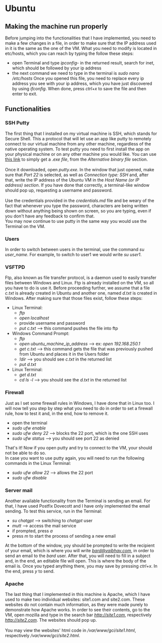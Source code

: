 # Ubuntu
## Making the machine run properly
Before jumping into the functionalities that I have implemented, you need to make a few changes in a file, in order to make sure that the IP address used in it is the same as the one of the VM. What you need to modify is located in etc/hosts, which you can reach by typing the follow these steps: 
- open Terminal and type *ipconfig*- in the returned result, search for inet, which should be followed by your ip address
- the next command we need to type in the terminal is *sudo nano /etc/hosts*
Once you opened this file, you need to replace every ip address you see with your ip address, which you have just discovered by using *ifconfig*. When done, press *ctrl+x* to save the file and then enter to exit.

## Functionalities
### SSH Putty
The first thing that I installed on my virtual machine is SSH, which stands for Secure Shell. This a protocol that will let use an app like putty to remotely connect to our virtual machine from any other machine, regardless of the native operating system. To test putty you need to first install the app on your physical machine or on any other machine you would like. You can use [this link](https://www.chiark.greenend.org.uk/~sgtatham/putty/latest.html) to simply get a *.exe file*, from the *Alternative binary file* section.<br/><br/>
Once it downloaded, open *putty.exe*. In the window that just opened, make sure that *Port 22* is selected, as well as *Connection type: SSH* and, after that, write the IP address of the Ubuntu VM in the *Host Name (or IP address) section*. If you have done that correctly, a terminal-like window should pop up, requesting a username and password. <br/><br/>
Use the credentials provided in the *credentials.md* file and be weary of the fact that whenever you type the password, characters are being written down without anything being shown on screen, so you are typing, even if you don't have any feedback to confirm that.<br/>
You may now continue to use putty in the same way you would use the Terminal on the VM.

### Users
In order to switch between users in the terminal, use the command *su user_name*. For example, to switch to user1 we would write *su user1*.

### VSFTPD
Ftp, also known as file transfer protocol, is a daemon used to easily transfer files between Windows and Linux. Ftp is already installed on the VM, so all you have to do is use it. Before proceeding further, we assume that a file *c.txt* is already created in Ubuntu and another one, named *d.txt* is created in Windows. After making sure that those files exist, follow these steps:
- Linux Terminal:
	- *ftp*
 	- *open localhost*
  - provide username and password
  - *put c.txt* --> this command pushes the file into ftp
- Windows Command Prompt:
	- *ftp*
  - *open ubuntu_machine_ip_address* --> ex: *open 192.168.250.1*
  - *get c.txt* --> this command gets the file that was previously pushed from Ubuntu and places it in the Users folder
  - *!dir* --> you should see *c.txt* in the returned list
  - *put d.txt*
- Linux Terminal:
	- *get d.txt*
  - *cd ls -l* --> you should see the *d.txt* in the returned list

### Firewall
Just as I set some firewall rules in Windows, I have done that in Linux too. I will now tell you step by step what you need to do in order to set a firewall rule, how to test it and, in the end, how to remove it. 
- open the terminal
- *sudo ufw enable* 
- *sudo ufw deny 22* --> blocks the 22 port, which is the one SSH uses
- *sudo ufw status* --> you should see port 22 as denied

That's it! Now if you open putty and try to connect to the VM, your should not be able to do so. <br/>
In case you want to use putty again, you will need to run the following commands in the Linux Terminal:
- *sudo ufw allow 22* --> allows the 22 port
- *sudo ufw disable* 


### Server mail
Another available functionality from the Terminal is sending an email. For that, I have used Postfix Dovecott and I have only implemented the email sending. To test this service, run in the Terminal:
- *su chatgpt* --> switching to *chatgpt* user
- *mutt* --> access the mail service
- if prompted, press *a*
- press *m* to start the process of sending a new email

At the bottom of the window, yoy should be prompted to write the recipient of your email, which is where you will write *bard@vaibhav.com*, in order to send an email to the *bard* user. After that, you will need to fill in a subject and, in the end, an editable file will open. This is where the body of the email is. Once you typed anything there, you may save by pressing *ctrl+x*. In the end, press *y* to send.


### Apache
The last thing that I implemented in this machine is Apache, which I have used to make two individual websites: site1.com and site2.com. These websites do not contain much information, as they were made purely to demonstrate how Apache works. In order to see their contents, go to the VM, open mozilla and type in the search bar *http://site1.com*, respectively *http://site2.com*. The websites should pop up.<br/><br/>
You may view the websites' html code in */var/www/gci/site1.html*, respectively */var/www/gci/site2.html*.
